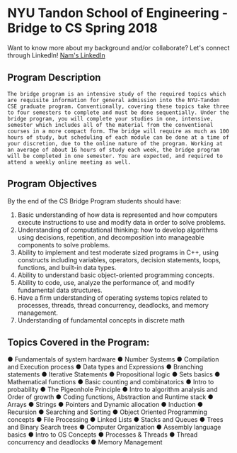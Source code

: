 #  NYU Tandon School of Engineering - Bridge to CS Spring 2018

Want to know more about my background and/or collaborate? Let's connect through LinkedIn!
[Nam's LinkedIn](https://www.linkedin.com/in/namhnguyen1337)

## Program Description

`The bridge program is an intensive study of the required topics which are requisite information for general admission into the NYU-Tandon CSE graduate program. Conventionally, covering these topics take three to four semesters to complete and must be done sequentially. Under the bridge program, you will complete your studies in one, intensive, semester which includes all of the material from the conventional courses in a more compact form. The bridge will require as much as 100 hours of study, but scheduling of each module can be done at a time of your discretion, due to the online nature of the program. Working at an average of about 16 hours of study each week, the bridge program will be completed in one semester. You are expected, and required to attend a weekly online meeting as well.`

## Program Objectives

By the end of the CS Bridge Program students should have:
1. Basic understanding of how data is represented and how computers execute instructions
to use and modify data in order to solve problems.
2. Understanding of computational thinking: how to develop algorithms using decisions,
repetition, and decomposition into manageable components to solve problems.
3. Ability to implement and test moderate sized programs in C++, using constructs including variables, operators, decision statements, loops, functions, and built-in data
types.
4. Ability to understand basic object-oriented programming concepts.
5. Ability to code, use, analyze the performance of, and modify fundamental data structures.
6. Have a firm understanding of operating systems topics related to processes, threads,
thread concurrency, deadlocks, and memory management.
7. Understanding of fundamental concepts in discrete math

## Topics Covered in the Program:

● Fundamentals of system hardware
● Number Systems
● Compilation and Execution process
● Data types and Expressions
● Branching statements
● Iterative Statements
● Propositional logic
● Sets basics
● Mathematical functions
● Basic counting and combinatorics
● Intro to probability
● The Pigeonhole Principle
● Intro to algorithm analysis and Order of growth
● Coding functions, Abstraction and Runtime stack
● Arrays
● Strings
● Pointers and Dynamic allocation
● Induction
● Recursion
● Searching and Sorting
● Object Oriented Programming concepts
● File Processing
● Linked Lists
● Stacks and Queues
● Trees and Binary Search trees
● Computer Organization
● Assembly language basics
● Intro to OS Concepts
● Processes & Threads
● Thread concurrency and deadlocks
● Memory Management

